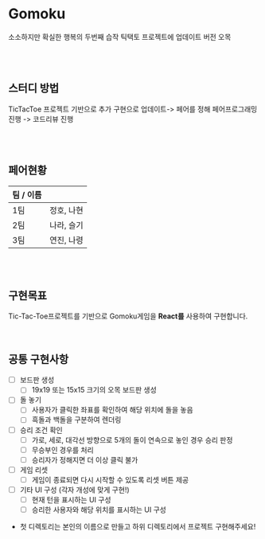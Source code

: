 # Gomoku

소소하지만 확실한 행복의 두번째 습작 틱택토 프로젝트에 업데이트 버전 오목

<br>
<br>

## 스터디 방법

TicTacToe 프로젝트 기반으로 추가 구현으로 업데이트-> 페어를 정해 페어프로그래밍 진행 -> 코드리뷰 진행

<br>
<br>

## 페어현황

| 팀 / 이름 |            |
| --------- | ---------- |
| 1팀       | 정호, 나현 |
| 2팀       | 나라, 슬기 |
| 3팀       | 연진, 나령 |

<br>
<br>

## 구현목표

Tic-Tac-Toe프로젝트를 기반으로 Gomoku게임을 **React를** 사용하여 구현합니다.

<br>

## 공통 구현사항
 
- [ ] 보드판 생성
  - [ ] 19x19 또는 15x15 크기의 오목 보드판 생성
- [ ] 돌 놓기
  - [ ] 사용자가 클릭한 좌표를 확인하여 해당 위치에 돌을 놓음
  - [ ] 흑돌과 백돌을 구분하여 렌더링
- [ ] 승리 조건 확인
  - [ ] 가로, 세로, 대각선 방향으로 5개의 돌이 연속으로 놓인 경우 승리 판정
  - [ ] 무승부인 경우를 처리
  - [ ] 승리자가 정해지면 더 이상 클릭 불가
- [ ] 게임 리셋
  - [ ] 게임이 종료되면 다시 시작할 수 있도록 리셋 버튼 제공
- [ ] 기타 UI 구성 (각자 개성에 맞게 구현!)
  - [ ] 현재 턴을 표시하는 UI 구성
  - [ ] 승리한 사용자와 해당 위치를 표시하는 UI 구성

* 첫 디렉토리는 본인의 이름으로 만들고 하위 디렉토리에서 프로젝트 구현해주세요!
